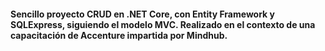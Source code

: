 #### Sencillo proyecto CRUD en .NET Core, con Entity Framework y SQLExpress, siguiendo el modelo MVC. Realizado en el contexto de una capacitación de Accenture impartida por Mindhub.
